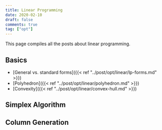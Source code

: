 ```yaml
---
title: Linear Programming
date: 2020-02-10
draft: false
comments: true
tag: ["opt"]
---
```


This page compiles all the posts about linear programming.
<!-- []({{< ref "" >}}) -->

## Basics

+ [General vs. standard forms]({{< ref "../post/opt/linear/lp-forms.md" >}})
+ [Polyhedron]({{< ref "../post/opt/linear/polyhedron.md" >}})
+ [Convexity]({{< ref "../post/opt/linear/convex-hull.md" >}})

## Simplex Algorithm

## Column Generation
